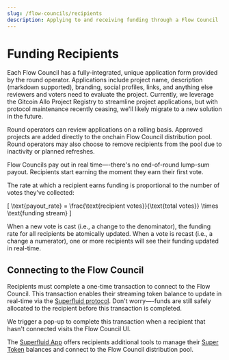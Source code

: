 ```yaml
---
slug: /flow-councils/recipients
description: Applying to and receiving funding through a Flow Council
---
```


# Funding Recipients

Each Flow Council has a fully-integrated, unique application form provided by the round operator. Applications include project name, description (markdown supported), branding, social profiles, links, and anything else reviewers and voters need to evaluate the project. Currently, we leverage the Gitcoin Allo Project Registry to streamline project applications, but with protocol maintenance recently ceasing, we'll likely migrate to a new solution in the future.

Round operators can review applications on a rolling basis. Approved projects are added directly to the onchain Flow Council distribution pool. Round operators may also choose to remove recipients from the pool due to inactivity or planned refreshes.

Flow Councils pay out in real time—-there's no end-of-round lump-sum payout. Recipients start earning the moment they earn their first vote.

The rate at which a recipient earns funding is proportional to the number of votes they've collected: 

\[
\text{payout\_rate} = \frac{\text{recipient votes}}{\text{total votes}} \times \text{funding stream}
\]

When a new vote is cast (i.e., a change to the denominator), the funding rate for all recipients be atomically updated. When a vote is recast (i.e., a change a numerator), one or more recipients will see their funding updated in real-time.

## Connecting to the Flow Council

Recipients must complete a one-time transaction to connect to the Flow Council. This transaction enables their streaming token balance to update in real-time via the [Superfluid protocol](https://docs.superfluid.finance/docs/concepts/superfluid). Don't worry—-funds are still safely allocated to the recipient before this transaction is completed. 

We trigger a pop-up to complete this transaction when a recipient that hasn't connected visits the Flow Council UI.

The [Superfluid App](https://app.superfluid.finance/) offers recipients additional tools to manage their [Super Token](https://docs.superfluid.finance/docs/concepts/overview/super-tokens) balances and connect to the Flow Council distribution pool.